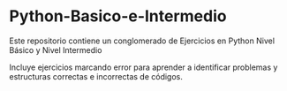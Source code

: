 # Python-Basico-e-Intermedio

Este repositorio contiene un conglomerado de Ejercicios en Python Nivel Básico y Nivel Intermedio

Incluye ejercicios marcando error para aprender a identificar problemas y estructuras correctas e incorrectas de códigos.
